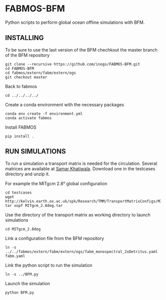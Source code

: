 # FABMOS-BFM
Python scripts to perform global ocean offline simulations with BFM.

## INSTALLING
To be sure to use the last version of the BFM chechkout the master branch of the BFM repository 

```
git clone --recursive https://github.com/inogs/FABMOS-BFM.git
cd FABMOS-BFM
cd fabmos/extern/fabm/extern/ogs
git checkout master
```

Back to fabmos

```
cd ../../../../
```

Create a conda environment with the necessary packages

```
conda env create -f environment.yml
conda activate fabmos
```

Install FABMOS

```
pip install .
```

## RUN SIMULATIONS

To run a simulation a transport matrix is needed for the circulation. Several matrices are available at [Samar Khatiwala](http://kelvin.earth.ox.ac.uk/spk/Research/TMM/TransportMatrixConfigs/). Download one in the testcases directory and unzip it.

For example the MITgcm 2.8° global configuration

```
cd testcases
wget http://kelvin.earth.ox.ac.uk/spk/Research/TMM/TransportMatrixConfigs/MITgcm_2.8deg.tar
tar xopf MITgcm_2.8deg.tar
```

Use the directory of the transport matrix as working directory to launch simulations

```
cd MITgcm_2.8deg
```

Link a configuration file from the BFM repository

```
ln -s ../../fabmos/extern/fabm/extern/ogs/fabm_monospectral_2xDetritus.yaml fabm.yaml
```

Link the python script to run the simulation

```
ln -s ../BFM.py
```

Launch the simulation

```
python BFM.py
```

